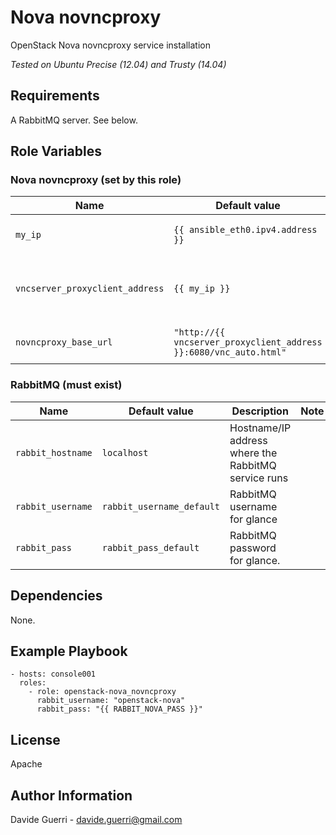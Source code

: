 Nova novncproxy
=========

OpenStack Nova novncproxy service installation

_Tested on Ubuntu Precise (12.04) and Trusty (14.04)_

Requirements
------------

A RabbitMQ server. See below.

Role Variables
--------------
### Nova novncproxy (set by this role)

| Name | Default value | Description | Note |
|---  |---  |---  |--- |
| `my_ip` | `{{ ansible_eth0.ipv4.address }}` | Management IP for nova-novncproxy ||
| `vncserver_proxyclient_address` | `{{ my_ip }}` | The address to which proxy clients should connect ||
| `novncproxy_base_url` | `"http://{{ vncserver_proxyclient_address }}:6080/vnc_auto.html"` | Desired novncproxy base_url ||


### RabbitMQ (must exist)

| Name | Default value | Description | Note |
|---  |---  |---  |--- |
| `rabbit_hostname` | `localhost` | Hostname/IP address where the RabbitMQ service runs ||
| `rabbit_username` | `rabbit_username_default` | RabbitMQ username for glance ||
| `rabbit_pass` | `rabbit_pass_default` | RabbitMQ password for glance. ||


Dependencies
------------

None.

Example Playbook
----------------

    - hosts: console001
      roles:
        - role: openstack-nova_novncproxy
          rabbit_username: "openstack-nova"
          rabbit_pass: "{{ RABBIT_NOVA_PASS }}"

License
-------

Apache

Author Information
------------------

Davide Guerri - davide.guerri@gmail.com
